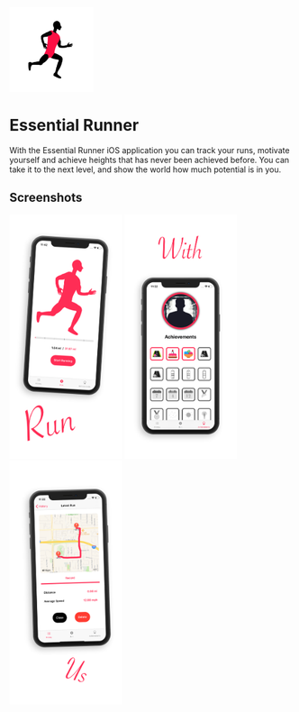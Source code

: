 <img src="Logo.png" alt="Logo of the application, a running man in red clothes" width="150">

# Essential Runner

With the Essential Runner iOS application you can track your runs, motivate yourself and achieve heights that has never been achieved before. 
You can take it to the next level, and show the world how much potential is in you.

## Screenshots

<img src="Screenshots/s0.png" alt="Screenshot of the application, showing overall progress, how much the user ran with the application, and an option to start a new run" width="200">
<img src="Screenshots/s1.png" alt="Screenshot of the application, showing achievements, the user can complete by running" width="200">
<img src="Screenshots/s2.png" alt="Screenshot of the application, showing a completed run with a map detail a route which the user has taken, the distance and also the average scpeed" width="200">